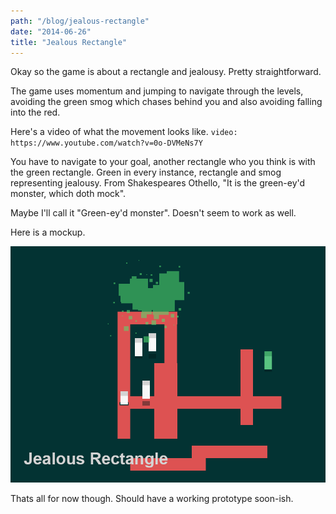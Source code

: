 ```yaml
---
path: "/blog/jealous-rectangle"
date: "2014-06-26"
title: "Jealous Rectangle"
---
```

Okay so the game is about a rectangle and jealousy. Pretty straightforward.

The game uses momentum and jumping to navigate through the levels, avoiding the green smog which chases behind you and also avoiding falling into the red.

Here's a video of what the movement looks like.
`video: https://www.youtube.com/watch?v=0o-DVMeNs7Y`

You have to navigate to your goal, another rectangle who you think is with the green rectangle. Green in every instance, rectangle and smog representing jealousy. From Shakespeares Othello, "It is the green-ey'd monster, which doth mock".

Maybe I'll call it "Green-ey'd monster". Doesn't seem to work as well.

Here is a mockup.

![Mockup of game](./mockup.png)


Thats all for now though. Should have a working prototype soon-ish.
